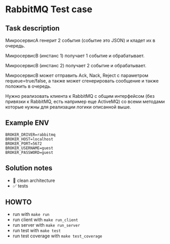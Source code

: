 # RabbitMQ Test case

## Task description

МикросервисА генерит 2 события (событие это JSON) и кладет их в очередь.

МикросервисB (инстанс 1) получает 1 событие и обрабатывает.

МикросервисB (инстанс 2) получает 2 событие и обрабатывает.

МикросервисB может отправить Ack, Nack, Reject с параметром requeue=true/false, а также может сгенерировать сообщение и также положить в очередь.

Нужно реализовать клиента к RabbitMQ с общим интерфейсом (без привязки к RabbitMQ, есть например еще ActiveMQ) со всеми методами которые нужны для реализации логики описанной выше.

## Example ENV
```
BROKER_DRIVER=rabbitmq
BROKER_HOST=localhost
BROKER_PORT=5672
BROKER_USERNAME=guest
BROKER_PASSWORD=guest
```

## Solution notes
+ 🔱 clean architecture
+ ✅ tests

## HOWTO
+ run with `make run`
+ run client with `make run_client`
+ run server with `make run_server`
+ run test with `make test`
+ run test coverage with `make test_coverage`